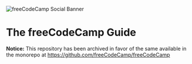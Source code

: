 ![freeCodeCamp Social Banner](https://s3.amazonaws.com/freecodecamp/wide-social-banner.png)

# The freeCodeCamp Guide

**Notice:**
This repository has been archived in favor of the same available in the monorepo at <https://github.com/freeCodeCamp/freeCodeCamp>
